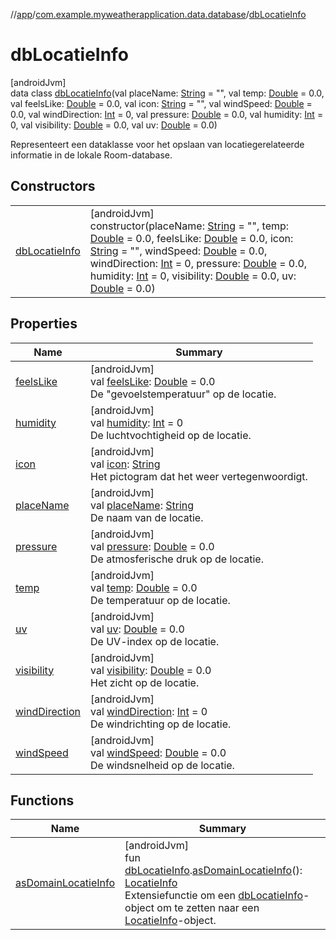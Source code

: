 //[app](../../../index.md)/[com.example.myweatherapplication.data.database](../index.md)/[dbLocatieInfo](index.md)

# dbLocatieInfo

[androidJvm]\
data class [dbLocatieInfo](index.md)(val placeName: [String](https://kotlinlang.org/api/latest/jvm/stdlib/kotlin/-string/index.html) = &quot;&quot;, val temp: [Double](https://kotlinlang.org/api/latest/jvm/stdlib/kotlin/-double/index.html) = 0.0, val feelsLike: [Double](https://kotlinlang.org/api/latest/jvm/stdlib/kotlin/-double/index.html) = 0.0, val icon: [String](https://kotlinlang.org/api/latest/jvm/stdlib/kotlin/-string/index.html) = &quot;&quot;, val windSpeed: [Double](https://kotlinlang.org/api/latest/jvm/stdlib/kotlin/-double/index.html) = 0.0, val windDirection: [Int](https://kotlinlang.org/api/latest/jvm/stdlib/kotlin/-int/index.html) = 0, val pressure: [Double](https://kotlinlang.org/api/latest/jvm/stdlib/kotlin/-double/index.html) = 0.0, val humidity: [Int](https://kotlinlang.org/api/latest/jvm/stdlib/kotlin/-int/index.html) = 0, val visibility: [Double](https://kotlinlang.org/api/latest/jvm/stdlib/kotlin/-double/index.html) = 0.0, val uv: [Double](https://kotlinlang.org/api/latest/jvm/stdlib/kotlin/-double/index.html) = 0.0)

Representeert een dataklasse voor het opslaan van locatiegerelateerde informatie in de lokale Room-database.

## Constructors

| | |
|---|---|
| [dbLocatieInfo](db-locatie-info.md) | [androidJvm]<br>constructor(placeName: [String](https://kotlinlang.org/api/latest/jvm/stdlib/kotlin/-string/index.html) = &quot;&quot;, temp: [Double](https://kotlinlang.org/api/latest/jvm/stdlib/kotlin/-double/index.html) = 0.0, feelsLike: [Double](https://kotlinlang.org/api/latest/jvm/stdlib/kotlin/-double/index.html) = 0.0, icon: [String](https://kotlinlang.org/api/latest/jvm/stdlib/kotlin/-string/index.html) = &quot;&quot;, windSpeed: [Double](https://kotlinlang.org/api/latest/jvm/stdlib/kotlin/-double/index.html) = 0.0, windDirection: [Int](https://kotlinlang.org/api/latest/jvm/stdlib/kotlin/-int/index.html) = 0, pressure: [Double](https://kotlinlang.org/api/latest/jvm/stdlib/kotlin/-double/index.html) = 0.0, humidity: [Int](https://kotlinlang.org/api/latest/jvm/stdlib/kotlin/-int/index.html) = 0, visibility: [Double](https://kotlinlang.org/api/latest/jvm/stdlib/kotlin/-double/index.html) = 0.0, uv: [Double](https://kotlinlang.org/api/latest/jvm/stdlib/kotlin/-double/index.html) = 0.0) |

## Properties

| Name | Summary |
|---|---|
| [feelsLike](feels-like.md) | [androidJvm]<br>val [feelsLike](feels-like.md): [Double](https://kotlinlang.org/api/latest/jvm/stdlib/kotlin/-double/index.html) = 0.0<br>De &quot;gevoelstemperatuur&quot; op de locatie. |
| [humidity](humidity.md) | [androidJvm]<br>val [humidity](humidity.md): [Int](https://kotlinlang.org/api/latest/jvm/stdlib/kotlin/-int/index.html) = 0<br>De luchtvochtigheid op de locatie. |
| [icon](icon.md) | [androidJvm]<br>val [icon](icon.md): [String](https://kotlinlang.org/api/latest/jvm/stdlib/kotlin/-string/index.html)<br>Het pictogram dat het weer vertegenwoordigt. |
| [placeName](place-name.md) | [androidJvm]<br>val [placeName](place-name.md): [String](https://kotlinlang.org/api/latest/jvm/stdlib/kotlin/-string/index.html)<br>De naam van de locatie. |
| [pressure](pressure.md) | [androidJvm]<br>val [pressure](pressure.md): [Double](https://kotlinlang.org/api/latest/jvm/stdlib/kotlin/-double/index.html) = 0.0<br>De atmosferische druk op de locatie. |
| [temp](temp.md) | [androidJvm]<br>val [temp](temp.md): [Double](https://kotlinlang.org/api/latest/jvm/stdlib/kotlin/-double/index.html) = 0.0<br>De temperatuur op de locatie. |
| [uv](uv.md) | [androidJvm]<br>val [uv](uv.md): [Double](https://kotlinlang.org/api/latest/jvm/stdlib/kotlin/-double/index.html) = 0.0<br>De UV-index op de locatie. |
| [visibility](visibility.md) | [androidJvm]<br>val [visibility](visibility.md): [Double](https://kotlinlang.org/api/latest/jvm/stdlib/kotlin/-double/index.html) = 0.0<br>Het zicht op de locatie. |
| [windDirection](wind-direction.md) | [androidJvm]<br>val [windDirection](wind-direction.md): [Int](https://kotlinlang.org/api/latest/jvm/stdlib/kotlin/-int/index.html) = 0<br>De windrichting op de locatie. |
| [windSpeed](wind-speed.md) | [androidJvm]<br>val [windSpeed](wind-speed.md): [Double](https://kotlinlang.org/api/latest/jvm/stdlib/kotlin/-double/index.html) = 0.0<br>De windsnelheid op de locatie. |

## Functions

| Name | Summary |
|---|---|
| [asDomainLocatieInfo](../as-domain-locatie-info.md) | [androidJvm]<br>fun [dbLocatieInfo](index.md).[asDomainLocatieInfo](../as-domain-locatie-info.md)(): [LocatieInfo](../../com.example.myweatherapplication.ui.model/-locatie-info/index.md)<br>Extensiefunctie om een [dbLocatieInfo](index.md)-object om te zetten naar een [LocatieInfo](../../com.example.myweatherapplication.ui.model/-locatie-info/index.md)-object. |
